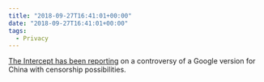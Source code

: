 ```yaml
---
title: "2018-09-27T16:41:01+00:00"
date: "2018-09-27T16:41:01+00:00"
tags:
  - Privacy
---
```


[The Intercept has been reporting](https://theintercept.com/2018/09/27/google-executive-declines-to-say-if-china-censors-its-citizens/) on a controversy of a Google version for China with censorship possibilities.
